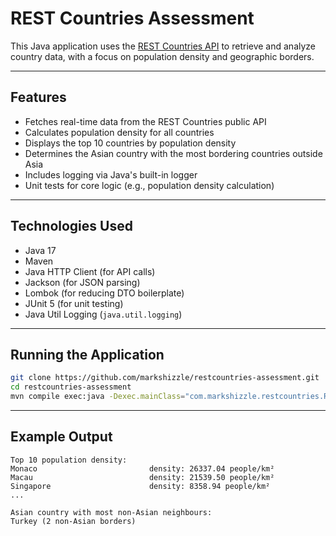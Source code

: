 # REST Countries Assessment

This Java application uses the [REST Countries API](https://restcountries.com) to retrieve and analyze country data, with a focus on population density and geographic borders.

---

## Features

- Fetches real-time data from the REST Countries public API
- Calculates population density for all countries
- Displays the top 10 countries by population density
- Determines the Asian country with the most bordering countries outside Asia
- Includes logging via Java's built-in logger
- Unit tests for core logic (e.g., population density calculation)

---

## Technologies Used

- Java 17
- Maven
- Java HTTP Client (for API calls)
- Jackson (for JSON parsing)
- Lombok (for reducing DTO boilerplate)
- JUnit 5 (for unit testing)
- Java Util Logging (`java.util.logging`)

---

## Running the Application
   ```bash
   git clone https://github.com/markshizzle/restcountries-assessment.git
   cd restcountries-assessment
   mvn compile exec:java -Dexec.mainClass="com.markshizzle.restcountries.RestCountriesApplication"
   ```

---

## Example Output

```plaintext
Top 10 population density:
Monaco                         density: 26337.04 people/km²
Macau                          density: 21539.50 people/km²
Singapore                      density: 8358.94 people/km²
...

Asian country with most non-Asian neighbours:
Turkey (2 non-Asian borders)
```

